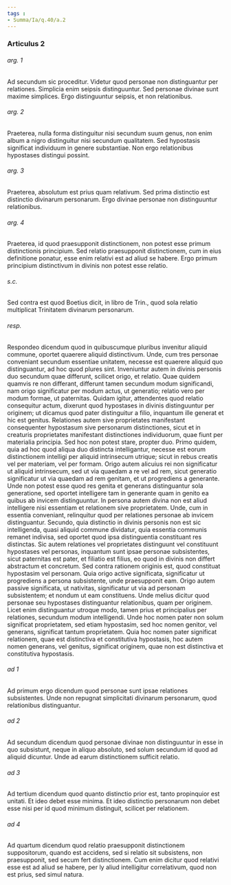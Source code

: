 ```yaml
---
tags : 
- Summa/Ia/q.40/a.2
---
```


### Articulus 2

###### arg. 1
Ad secundum sic proceditur. Videtur quod personae non distinguantur per relationes. Simplicia enim seipsis distinguuntur. Sed personae divinae sunt maxime simplices. Ergo distinguuntur seipsis, et non relationibus.

###### arg. 2
Praeterea, nulla forma distinguitur nisi secundum suum genus, non enim album a nigro distinguitur nisi secundum qualitatem. Sed hypostasis significat individuum in genere substantiae. Non ergo relationibus hypostases distingui possint.

###### arg. 3
Praeterea, absolutum est prius quam relativum. Sed prima distinctio est distinctio divinarum personarum. Ergo divinae personae non distinguuntur relationibus.

###### arg. 4
Praeterea, id quod praesupponit distinctionem, non potest esse primum distinctionis principium. Sed relatio praesupponit distinctionem, cum in eius definitione ponatur, esse enim relativi est ad aliud se habere. Ergo primum principium distinctivum in divinis non potest esse relatio.

###### s.c.
Sed contra est quod Boetius dicit, in libro de Trin., quod sola relatio multiplicat Trinitatem divinarum personarum.

###### resp.
Respondeo dicendum quod in quibuscumque pluribus invenitur aliquid commune, oportet quaerere aliquid distinctivum. Unde, cum tres personae conveniant secundum essentiae unitatem, necesse est quaerere aliquid quo distinguantur, ad hoc quod plures sint. Inveniuntur autem in divinis personis duo secundum quae differunt, scilicet origo, et relatio. Quae quidem quamvis re non differant, differunt tamen secundum modum significandi, nam origo significatur per modum actus, ut generatio; relatio vero per modum formae, ut paternitas. Quidam igitur, attendentes quod relatio consequitur actum, dixerunt quod hypostases in divinis distinguuntur per originem; ut dicamus quod pater distinguitur a filio, inquantum ille generat et hic est genitus. Relationes autem sive proprietates manifestant consequenter hypostasum sive personarum distinctiones, sicut et in creaturis proprietates manifestant distinctiones individuorum, quae fiunt per materialia principia. Sed hoc non potest stare, propter duo. Primo quidem, quia ad hoc quod aliqua duo distincta intelligantur, necesse est eorum distinctionem intelligi per aliquid intrinsecum utrique; sicut in rebus creatis vel per materiam, vel per formam. Origo autem alicuius rei non significatur ut aliquid intrinsecum, sed ut via quaedam a re vel ad rem, sicut generatio significatur ut via quaedam ad rem genitam, et ut progrediens a generante. Unde non potest esse quod res genita et generans distinguantur sola generatione, sed oportet intelligere tam in generante quam in genito ea quibus ab invicem distinguuntur. In persona autem divina non est aliud intelligere nisi essentiam et relationem sive proprietatem. Unde, cum in essentia conveniant, relinquitur quod per relationes personae ab invicem distinguantur. Secundo, quia distinctio in divinis personis non est sic intelligenda, quasi aliquid commune dividatur, quia essentia communis remanet indivisa, sed oportet quod ipsa distinguentia constituant res distinctas. Sic autem relationes vel proprietates distinguunt vel constituunt hypostases vel personas, inquantum sunt ipsae personae subsistentes, sicut paternitas est pater, et filiatio est filius, eo quod in divinis non differt abstractum et concretum. Sed contra rationem originis est, quod constituat hypostasim vel personam. Quia origo active significata, significatur ut progrediens a persona subsistente, unde praesupponit eam. Origo autem passive significata, ut nativitas, significatur ut via ad personam subsistentem; et nondum ut eam constituens. Unde melius dicitur quod personae seu hypostases distinguantur relationibus, quam per originem. Licet enim distinguantur utroque modo, tamen prius et principalius per relationes, secundum modum intelligendi. Unde hoc nomen pater non solum significat proprietatem, sed etiam hypostasim, sed hoc nomen genitor, vel generans, significat tantum proprietatem. Quia hoc nomen pater significat relationem, quae est distinctiva et constitutiva hypostasis, hoc autem nomen generans, vel genitus, significat originem, quae non est distinctiva et constitutiva hypostasis.

###### ad 1
Ad primum ergo dicendum quod personae sunt ipsae relationes subsistentes. Unde non repugnat simplicitati divinarum personarum, quod relationibus distinguantur.

###### ad 2
Ad secundum dicendum quod personae divinae non distinguuntur in esse in quo subsistunt, neque in aliquo absoluto, sed solum secundum id quod ad aliquid dicuntur. Unde ad earum distinctionem sufficit relatio.

###### ad 3
Ad tertium dicendum quod quanto distinctio prior est, tanto propinquior est unitati. Et ideo debet esse minima. Et ideo distinctio personarum non debet esse nisi per id quod minimum distinguit, scilicet per relationem.

###### ad 4
Ad quartum dicendum quod relatio praesupponit distinctionem suppositorum, quando est accidens, sed si relatio sit subsistens, non praesupponit, sed secum fert distinctionem. Cum enim dicitur quod relativi esse est ad aliud se habere, per ly aliud intelligitur correlativum, quod non est prius, sed simul natura.

